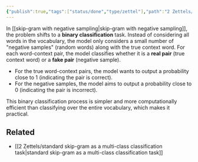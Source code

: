 ```yaml
---
{"publish":true,"tags":["status/done","type/zettel"],"path":"2 Zettels/skip-gram with negative sampling as a binary classification task.md","permalink":"/2-zettels/skip-gram-with-negative-sampling-as-a-binary-classification-task/","PassFrontmatter":true}
---
```




In [[skip-gram with negative sampling\|skip-gram with negative sampling]], the problem shifts to a **binary classification** task. Instead of considering all words in the vocabulary, the model only considers a small number of "negative samples" (random words) along with the true context word. For each word-context pair, the model classifies whether it is a **real pair** (true context word) or a **fake pair** (negative sample).

- For the true word-context pairs, the model wants to output a probability close to 1 (indicating the pair is correct).
- For the negative samples, the model aims to output a probability close to 0 (indicating the pair is incorrect).

This binary classification process is simpler and more computationally efficient than classifying over the entire vocabulary, which makes it practical.

## Related
- [[2 Zettels/standard skip-gram as a multi-class classification task\|standard skip-gram as a multi-class classification task]]

